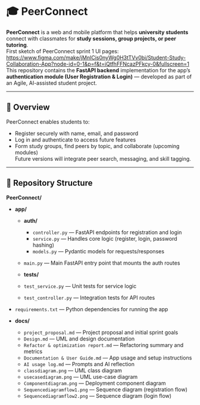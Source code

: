 # 🎓 PeerConnect

**PeerConnect** is a web and mobile platform that helps **university students** connect with classmates for **study sessions, group projects, or peer tutoring**.  
First sketch of PeerConnect sprint 1 UI pages:
https://www.figma.com/make/jMnICis0nyWg0H3tTVv0bi/Student-Study-Collaboration-App?node-id=0-1&p=f&t=iQtfhFFNcazPFkcy-0&fullscreen=1
This repository contains the **FastAPI backend** implementation for the app’s **authentication module (User Registration & Login)** — developed as part of an Agile, AI-assisted student project.

---

## 🧭 Overview

PeerConnect enables students to:
- Register securely with name, email, and password  
- Log in and authenticate to access future features  
- Form study groups, find peers by topic, and collaborate (upcoming modules)  
Future versions will integrate peer search, messaging, and skill tagging.

---

## 📁 Repository Structure

**PeerConnect/**
- **app/**
  - **auth/**
    - `controller.py` — FastAPI endpoints for registration and login  
    - `service.py` — Handles core logic (register, login, password hashing)  
    - `models.py` — Pydantic models for requests/responses  
  - `main.py` — Main FastAPI entry point that mounts the auth routes  

  - **tests/**
  - `test_service.py` — Unit tests for service logic  
  - `test_controller.py` — Integration tests for API routes
    
 - `requirements.txt` — Python dependencies for running the app  

- **docs/**
  - `project_proposal.md` — Project proposal and initial sprint goals  
  - `Design.md` — UML and design documentation  
  - `Refactor & optimization report.md` — Refactoring summary and metrics  
  - `Documentation & User Guide.md` — App usage and setup instructions  
  - `AI usage log.md` — Prompts and AI reflection  
  - `classdiagram.png` — UML class diagram  
  - `usecasediagram.png` — UML use-case diagram  
  - `Componentdiagram.png` — Deployment component diagram  
  - `Sequencediagramflow1.png` — Sequence diagram (registration flow)  
  - `Sequencediagramflow2.png` — Sequence diagram (login flow)  

